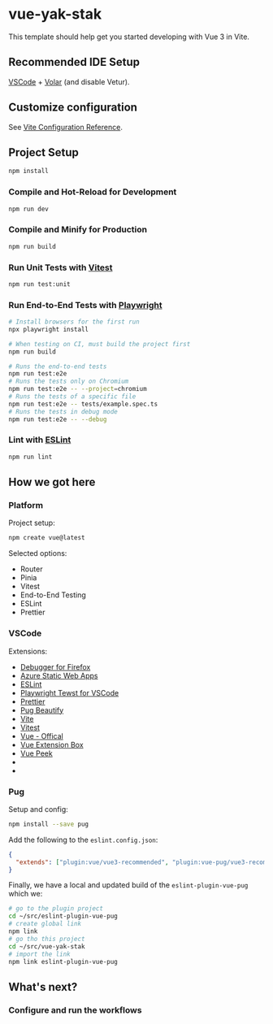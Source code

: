 # vue-yak-stak

This template should help get you started developing with Vue 3 in Vite.

## Recommended IDE Setup

[VSCode](https://code.visualstudio.com/) + [Volar](https://marketplace.visualstudio.com/items?itemName=Vue.volar) (and disable Vetur).

## Customize configuration

See [Vite Configuration Reference](https://vite.dev/config/).

## Project Setup

```sh
npm install
```

### Compile and Hot-Reload for Development

```sh
npm run dev
```

### Compile and Minify for Production

```sh
npm run build
```

### Run Unit Tests with [Vitest](https://vitest.dev/)

```sh
npm run test:unit
```

### Run End-to-End Tests with [Playwright](https://playwright.dev)

```sh
# Install browsers for the first run
npx playwright install

# When testing on CI, must build the project first
npm run build

# Runs the end-to-end tests
npm run test:e2e
# Runs the tests only on Chromium
npm run test:e2e -- --project=chromium
# Runs the tests of a specific file
npm run test:e2e -- tests/example.spec.ts
# Runs the tests in debug mode
npm run test:e2e -- --debug
```

### Lint with [ESLint](https://eslint.org/)

```sh
npm run lint
```

## How we got here

### Platform

Project setup:

```sh
npm create vue@latest
```

Selected options:

- Router
- Pinia
- Vitest
- End-to-End Testing
- ESLint
- Prettier

### VSCode

Extensions:

- [Debugger for Firefox](https://marketplace.visualstudio.com/items?itemName=firefox-devtools.vscode-firefox-debug)
- [Azure Static Web Apps](https://marketplace.visualstudio.com/items?itemName=ms-azuretools.vscode-azurestaticwebapps)
- [ESLint]()
- [Playwright Tewst for VSCode]()
- [Prettier]()
- [Pug Beautify]()
- [Vite](https://marketplace.visualstudio.com/items?itemName=antfu.vite)
- [Vitest]()
- [Vue - Offical]()
- [Vue Extension Box]()
- [Vue Peek]()
- []()
- []()

### Pug

Setup and config:

```sh
npm install --save pug
```

Add the following to the `eslint.config.json`:

```json
{
  "extends": ["plugin:vue/vue3-recommended", "plugin:vue-pug/vue3-recommended"]
}
```

Finally, we have a local and updated build of the `eslint-plugin-vue-pug` which we:

```sh
# go to the plugin project
cd ~/src/eslint-plugin-vue-pug
# create global link
npm link
# go tho this project
cd ~/src/vue-yak-stak
# import the link
npm link eslint-plugin-vue-pug
```

## What's next?

### Configure and run the workflows
